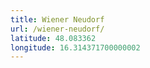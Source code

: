 ```yaml
---
title: Wiener Neudorf
url: /wiener-neudorf/
latitude: 48.083362
longitude: 16.314371700000002
---
```

